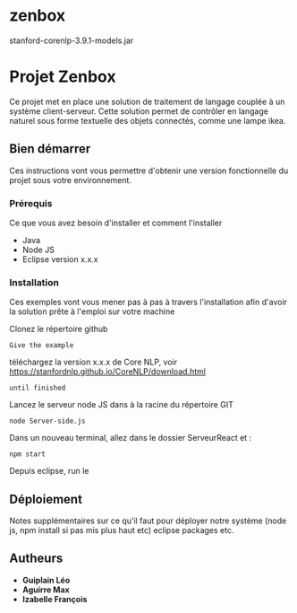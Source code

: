 # zenbox

stanford-corenlp-3.9.1-models.jar

# Projet Zenbox

Ce projet met en place une solution de traitement de langage couplée à un système client-serveur. Cette solution permet de contrôler en langage naturel sous forme textuelle des objets connectés, comme une lampe ikea. 

## Bien démarrer

Ces instructions vont vous permettre d'obtenir une version fonctionnelle du projet sous votre environnement. 

### Prérequis

Ce que vous avez besoin d'installer et comment l'installer

* Java  
* Node JS
* Eclipse version x.x.x

### Installation

Ces exemples vont vous mener pas à pas à travers l'installation afin d'avoir la solution prête à l'emploi sur votre machine

Clonez le répertoire github

```
Give the example
```

téléchargez la version x.x.x de Core NLP, voir https://stanfordnlp.github.io/CoreNLP/download.html

```
until finished
```

Lancez le serveur node JS dans à la racine du répertoire GIT

```
node Server-side.js
```

Dans un nouveau terminal, allez dans le dossier ServeurReact et :

```
npm start
```

Depuis eclipse, run le 


## Déploiement

Notes supplémentaires sur ce qu'il faut pour déployer notre système (node js, npm install si pas mis plus haut etc) eclipse packages etc. 

## Autheurs

* **Guiplain Léo** 
* **Aguirre Max**
* **Izabelle François**


